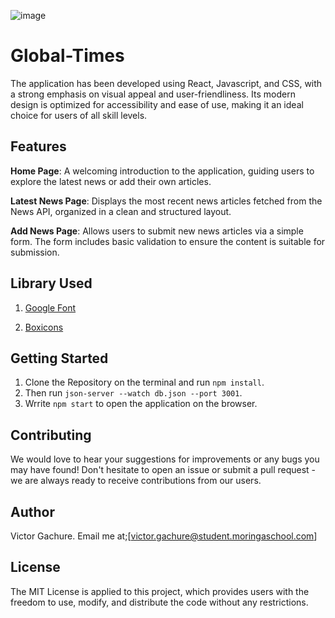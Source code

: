 ![image](https://github.com/Gachure/Global-Times/assets/152380375/f7c81b17-5e26-484d-9404-971de49d9b14)

# Global-Times
The application has been developed using React, Javascript, and CSS, with a strong emphasis on visual appeal and user-friendliness. Its modern design is optimized for accessibility and ease of use, making it an ideal choice for users of all skill levels.
## Features
**Home Page**: A welcoming introduction to the application, guiding users to explore the latest news or add their own articles.

**Latest News Page**: Displays the most recent news articles fetched from the News API, organized in a clean and structured layout.

**Add News Page**: Allows users to submit new news articles via a simple form. The form includes basic validation to ensure the content is suitable for submission.
## Library Used

1. [Google Font](https://fonts.google.com/)

2. [Boxicons](https://boxicons.com/)
## Getting Started
1. Clone the Repository on the terminal and run ```npm install```.
2. Then run ```json-server --watch db.json --port 3001```.
3. Wrrite ```npm start``` to open the application on the browser.
## Contributing
We would love to hear your suggestions for improvements or any bugs you may have found! Don't hesitate to open an issue or submit a pull request - we are always ready to receive contributions from our users.
## Author
Victor Gachure. Email me at;[victor.gachure@student.moringaschool.com]

## License
The MIT License is applied to this project, which provides users with the freedom to use, modify, and distribute the code without any restrictions.
